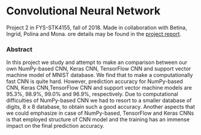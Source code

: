 # Convolutional Neural Network
Project 2 in FYS-STK4155, fall of 2018. Made in collaboration with Betina, Ingrid, Polina and Mona.
ore details may be found in the [project report](https://github.com/henriklg/numpy-cnn/blob/master/FYS_STK4155_project3.pdf).

### Abstract
In this project we study and attempt to make an comparison between our own NumPy-based CNN, Keras CNN, TensorFlow CNN and support vector machine model of MNIST database. We find that to make a computationally fast CNN is quite hard. However, prediction accuracy for NumPy-based CNN, Keras CNN,TensorFlow CNN and support vector machine models are 95.3%, 98.9%, 99.0% and 96.9%, respectively.  Due to computational difficulties of NumPy-based CNN we had to resort to a smaller database of digits, 8 x 8 database, to obtain such a good accuracy. Another aspects that we could emphasize in case of NumPy-based, TensorFlow and Keras CNNs is that employed structure of CNN model and the training has an immense impact on the final prediction accuracy.
